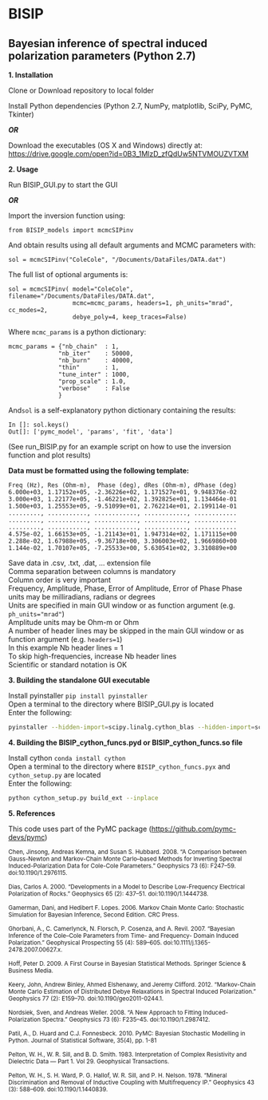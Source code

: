 # BISIP
## Bayesian inference of spectral induced polarization parameters (Python 2.7)

**1. Installation**

  Clone or Download repository to local folder

  Install Python dependencies (Python 2.7, NumPy, matplotlib, SciPy, PyMC, Tkinter)
  
  **_OR_**
  
  Download the executables (OS X and Windows) directly at:  
  <https://drive.google.com/open?id=0B3_1MlzD_zfQdUw5NTVMOUZVTXM>
  
**2. Usage**
  
  Run BISIP_GUI.py to start the GUI
  
  **_OR_**

  Import the inversion function using:
  
    from BISIP_models import mcmcSIPinv
  
  And obtain results using all default arguments and MCMC parameters with:
  
    sol = mcmcSIPinv("ColeCole", "/Documents/DataFiles/DATA.dat")
  
  The full list of optional arguments is:
  
    sol = mcmcSIPinv( model="ColeCole", filename="/Documents/DataFiles/DATA.dat", 
                      mcmc=mcmc_params, headers=1, ph_units="mrad", cc_modes=2, 
                      debye_poly=4, keep_traces=False)
  
  Where `mcmc_params` is a python dictionary:
  
    mcmc_params = {"nb_chain"  : 1,
                  "nb_iter"    : 50000,
                  "nb_burn"    : 40000,
                  "thin"       : 1,
                  "tune_inter" : 1000,
                  "prop_scale" : 1.0,
                  "verbose"    : False
                  }
  
  And`sol` is a self-explanatory python dictionary containing the results:
  
    In []: sol.keys()
    Out[]: ['pymc_model', 'params', 'fit', 'data']
  
  (See run_BISIP.py for an example script on how to use the inversion function and plot results)

**Data must be formatted using the following template:**  

    Freq (Hz), Res (Ohm-m),  Phase (deg), dRes (Ohm-m), dPhase (deg)  
    6.000e+03, 1.17152e+05, -2.36226e+02, 1.171527e+01, 9.948376e-02  
    3.000e+03, 1.22177e+05, -1.46221e+02, 1.392825e+01, 1.134464e-01  
    1.500e+03, 1.25553e+05, -9.51099e+01, 2.762214e+01, 2.199114e-01  
    ........., ..........., ............, ............, ............  
    ........., ..........., ............, ............, ............  
    ........., ..........., ............, ............, ............  
    4.575e-02, 1.66153e+05, -1.21143e+01, 1.947314e+02, 1.171115e+00  
    2.288e-02, 1.67988e+05, -9.36718e+00, 3.306003e+02, 1.9669860+00  
    1.144e-02, 1.70107e+05, -7.25533e+00, 5.630541e+02, 3.310889e+00

Save data in .csv, .txt, .dat, ... extension file  
Comma separation between columns is mandatory  
Column order is very important  
Frequency, Amplitude, Phase, Error of Amplitude, Error of Phase
Phase units may be milliradians, radians or degrees  
Units are specified in main GUI window or as function argument (e.g. `ph_units="mrad"`)  
Amplitude units may be Ohm-m or Ohm  
A number of header lines may be skipped in the main GUI window or as function argument (e.g. `headers=1`)  
In this example Nb header lines = 1  
To skip high-frequencies, increase Nb header lines  
Scientific or standard notation is OK  

**3. Building the standalone GUI executable**

Install pyinstaller `pip install pyinstaller`  
Open a terminal to the directory where BISIP_GUI.py is located  
Enter the following:

```sh
pyinstaller --hidden-import=scipy.linalg.cython_blas --hidden-import=scipy.linalg.cython_lapack --hidden-import=scipy.special._ufuncs_cxx --onefile BISIP_GUI.py
```

**4. Building the BISIP_cython_funcs.pyd or BISIP_cython_funcs.so file**

Install cython `conda install cython`  
Open a terminal to the directory where `BISIP_cython_funcs.pyx` and `cython_setup.py` are located  
Enter the following:

```sh
python cython_setup.py build_ext --inplace
```
**5. References**

This code uses part of the PyMC package (https://github.com/pymc-devs/pymc)

<sub>Chen, Jinsong, Andreas Kemna, and Susan S. Hubbard. 2008. “A Comparison between
    Gauss-Newton and Markov-Chain Monte Carlo–based Methods for Inverting
    Spectral Induced-Polarization Data for Cole-Cole Parameters.” Geophysics
    73 (6): F247–59. doi:10.1190/1.2976115.
    
<sub>Dias, Carlos A. 2000. “Developments in a Model to Describe Low-Frequency
    Electrical Polarization of Rocks.” Geophysics 65 (2): 437–51.
    doi:10.1190/1.1444738.
    
<sub>Gamerman, Dani, and Hedibert F. Lopes. 2006. Markov Chain Monte Carlo:
    Stochastic Simulation for Bayesian Inference, Second Edition. CRC Press.
    
<sub>Ghorbani, A., C. Camerlynck, N. Florsch, P. Cosenza, and A. Revil. 2007.
    “Bayesian Inference of the Cole–Cole Parameters from Time- and Frequency-
    Domain Induced Polarization.” Geophysical Prospecting 55 (4): 589–605.
    doi:10.1111/j.1365-2478.2007.00627.x.
    
<sub>Hoff, Peter D. 2009. A First Course in Bayesian Statistical Methods. Springer
    Science & Business Media.
    
<sub>Keery, John, Andrew Binley, Ahmed Elshenawy, and Jeremy Clifford. 2012.
    “Markov-Chain Monte Carlo Estimation of Distributed Debye Relaxations in
    Spectral Induced Polarization.” Geophysics 77 (2): E159–70.
    doi:10.1190/geo2011-0244.1.
    
<sub>Nordsiek, Sven, and Andreas Weller. 2008. “A New Approach to Fitting Induced-
    Polarization Spectra.” Geophysics 73 (6): F235–45. doi:10.1190/1.2987412.
    
<sub>Patil, A., D. Huard and C.J. Fonnesbeck. 2010. PyMC: Bayesian Stochastic
    Modelling in Python. Journal of Statistical Software, 35(4), pp. 1-81
    
<sub>Pelton, W. H., W. R. Sill, and B. D. Smith. 1983. Interpretation of Complex
    Resistivity and Dielectric Data — Part 1. Vol 29. Geophysical Transactions.
    
<sub>Pelton, W. H., S. H. Ward, P. G. Hallof, W. R. Sill, and P. H. Nelson. 1978.
    “Mineral Discrimination and Removal of Inductive Coupling with
    Multifrequency IP.” Geophysics 43 (3): 588–609. doi:10.1190/1.1440839.
    
